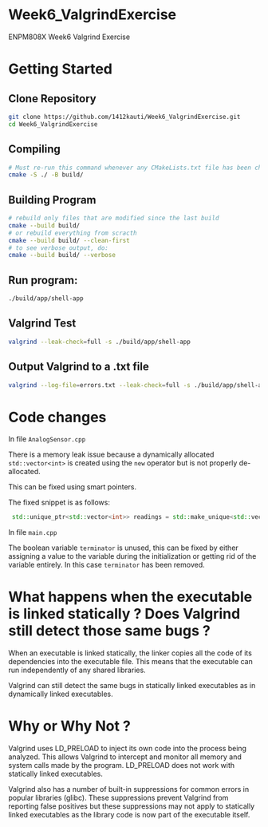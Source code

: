 # Week6_ValgrindExercise
ENPM808X Week6 Valgrind Exercise

# Getting Started

## Clone Repository
```sh
git clone https://github.com/1412kauti/Week6_ValgrindExercise.git
cd Week6_ValgrindExercise
```
## Compiling
```sh
# Must re-run this command whenever any CMakeLists.txt file has been changed.
cmake -S ./ -B build/
```

## Building Program
```sh
# rebuild only files that are modified since the last build
cmake --build build/
# or rebuild everything from scracth
cmake --build build/ --clean-first
# to see verbose output, do:
cmake --build build/ --verbose
```
## Run program:
```sh
./build/app/shell-app
```

## Valgrind Test
```sh
valgrind --leak-check=full -s ./build/app/shell-app
```

## Output Valgrind to a .txt file
```sh
valgrind --log-file=errors.txt --leak-check=full -s ./build/app/shell-app
```
# Code changes

In file `AnalogSensor.cpp`

There is a memory leak issue because a dynamically allocated `std::vector<int>` is created using the `new` operator but is not properly de-allocated.

This can be fixed using smart pointers.

The fixed snippet is as follows:
```cpp
 std::unique_ptr<std::vector<int>> readings = std::make_unique<std::vector<int>>(mSamples, 10);
```

In file `main.cpp`

The boolean variable `terminator` is unused, this can be fixed by either assigning a value to the variable during the initialization or getting rid of the variable entirely. In this case `terminator` has been removed.

# What happens when the executable is linked statically ? Does Valgrind still detect those same bugs ?

When an executable is linked statically, the linker copies all the code of its dependencies into the executable file. This means that the executable can run independently of any shared libraries.

Valgrind can still detect the same bugs in statically linked executables as in dynamically linked executables.

# Why or Why Not ?
Valgrind uses LD_PRELOAD to inject its own code into the process being analyzed. This allows Valgrind to intercept and monitor all memory and system calls made by the program. LD_PRELOAD does not work with statically linked executables.

Valgrind also has a number of built-in suppressions for common errors in popular libraries (glibc). These suppressions prevent Valgrind from reporting false positives but these suppressions may not apply to statically linked executables as the library code is now part of the executable itself.